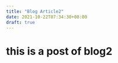 ```yaml
---
title: "Blog Article2"
date: 2021-10-22T07:34:30+08:00
draft: true
---
```


# this is a post of blog2
